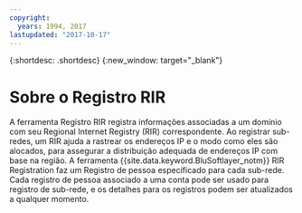 ```yaml
---
copyright:
  years: 1994, 2017
lastupdated: "2017-10-17"
---
```


{:shortdesc: .shortdesc}
{:new_window: target="_blank"}

# Sobre o Registro RIR

A ferramenta Registro RIR registra informações associadas a um domínio com seu Regional Internet Registry (RIR)
correspondente. Ao registrar sub-redes, um RIR ajuda a rastrear os endereços IP e o modo como eles são alocados, para assegurar a distribuição adequada de endereços IP com base na região. A ferramenta {{site.data.keyword.BluSoftlayer_notm}} RIR Registration faz um Registro de pessoa especificado para cada sub-rede. Cada registro de pessoa associado a uma
conta pode ser usado para registro de sub-rede, e os detalhes para os registros podem ser atualizados a qualquer momento.
